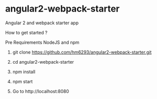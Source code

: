 # angular2-webpack-starter
Angular 2 and webpack starter app


How to get started ?

Pre Requirements
NodeJS and npm


1. git clone https://github.com/hm6293/angular2-webpack-starter.git

2. cd angular2-webpack-starter

3. npm install

4. npm start

5. Go to http://localhost:8080
